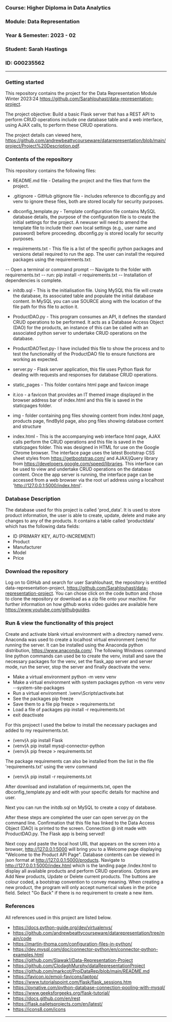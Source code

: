 ### Course: Higher Diploma in Data Analytics
### Module: Data Representation
### Year & Semester: 2023 - 02
### Student: Sarah Hastings
### ID: G00235562

***

### Getting started
This repository contains the project for the Data Representation Module Winter 2023:24 https://github.com/Sarahlouhast/data-representation-project.

The project objective: Build a basic Flask server that has a REST API to perform CRUD operations include one database table and a web interface, using AJAX calls, to perform these CRUD operations.

The project details can viewed here,  https://github.com/andrewbeattycourseware/datarepresentation/blob/main/project/Project%20Description.pdf.

### Contents of the repository
This repository contains the following files:

* README.md file - Detailing the project and the files that form the project.

* .gitignore - GitHub gitignore file - includes reference to dbconfig.py and venv to ignore these files, both are stored locally for security purposes.

* dbconfig_template.py - Template configuration file contains MySQL database details, the purpose of the configuration file is to create the initial settings for the project. A newuser will need to amend the template file to include their own local settings (e.g., user name and password) before proceeding. dbconfig.py is stored locally for security purposes.

* requirements.txt - This file is a list of the specific python packages and versions detail required to run the app. The user can install the required packages using the requirements.txt:

-- Open a terminal or command prompt
-- Navigate to the folder with requirements.txt
-- run: pip install -r requirements.txt
-- Installation of dependencies is complete.

* initdb.sql - This is the initialisation file. Using MySQL this file will create the database, its associated table and populate the initial database content. In MySQL you can use SOURCE along with the location of the file path for this file to action it.

* ProductDAO.py - This program consumes an API, it defines the standard CRUD operations to be performed. It acts as a Database Access Object (DAO) for the products, an instance of this can be called with an associated python server to undertake CRUD operations on the database. 

* ProductDAOTest.py- I have included this file to show the process and to test the functionality of the ProductDAO file to ensure functions are working as expected.

* server.py - Flask server application, this file uses Python flask for dealing with requests and responses for database CRUD operations. 

* static_pages - This folder contains html page and favicon image

* it.ico - a favicon that provides an IT themed image displayed in the browser address bar of index.html and this file is saved in the staticpages folder.

* img - folder containing png files showing content from index.html page, products page, findById page, also png files showing database content and structure 

* index.html - This is the accompanying web interface html page, AJAX calls perform the CRUD operations and this file is saved in the staticpages folder. This was designed in HTML for use on the Google Chrome browser. The interface page uses the latest Bootstrap CSS sheet styles from https://getbootstrap.com/ and AJAX/jQuery library from https://developers.google.com/speed/libraries. This interface can be used to view and undertake CRUD operations on the database content. Once the app server is running, the interface page can be accessed from a web browser via the root url address using a localhost 'http://127.0.0.1:5000/index.html'.

### Database Description
The database used for this project is called 'prod_data'. It is used to store product information, the user is able to create, update, delete and make any changes to any of the products. It contains a table called 'productdata' which has the following data fields:

* ID (PRIMARY KEY, AUTO-INCREMENT)
* Product
* Manufacturer        
* Model            
* Price

### Download the repository
Log on to GitHub and search for user Sarahlouhast, the repository is entitled data-representation-project, https://github.com/Sarahlouhast/data-representation-project. You can chose click on the code button and chose to clone the repository or download as a zip file onto your machine. For further information on how github works video guides are available here https://www.youtube.com/githubguides.

### Run & view the functionality of this project
Create and activate blank virtual environment with a directory named venv. Anaconda was used to create a localhost virtual environment (venv) for running the server. It can be installed using the Anaconda python distribution, https://www.anaconda.com/. The following Windows command line python commands can used be to create the venv, install and save the necessary packages for the venv, set the flask_app server and server mode, run the server, stop the server and finally deactivate the venv.

* Make a virtual environment  	python -m venv venv
* Make a virtual environment with system packages 	python -m venv venv --system-site-packages
* Run a virtual environment	 .\venv\Scripts\activate.bat
* See the packages	pip freeze
* Save them to a file 	pip freeze > requirements.txt
* Load a file of packages 	pip install -r requirements.txt
* exit	deactivate

For this projoect I used the below to install the necessary packages and added to my requirements.txt.

* (venv)λ pip install Flask
* (venv)λ pip install mysql-connector-python
* (venv)λ pip freeze > requirements.txt

The package requirements can also be installed from the list in the file 'requirements.txt' using the venv command

* (venv)λ pip install -r requirements.txt

After download and installation of requirments.txt, open the dbconfig_template.py and edit with your specific details for machine and user. 

Next you can run the initdb.sql on MySQL to create a copy of database.

After these steps are completed the user can open server.py on the command line. 
Confirmation that this file has linked to the Data Access Object (DAO) is printed to the screen.
Connection @ init made with ProductDAO.py.
The Flask app is being served!

Next copy and paste the local host URL that appears on the screen into a browser, http://127.0.0.1:5000 will bring you to a Welcome page displaying "Welcome to the Product API Page".
Database contents can be viewed in json format at http://127.0.0.1:5000/products.
Navigate to http://127.0.0.1:5000/index.html which is the landing page /index.html to display all available products and perform CRUD operations. Options are Add New products, Update or Delete current products. 
The buttons are colour coded, a bootstrap convention to convey meaning.
When creating a new product, the program will only accept numerical values in the price field.
Select "Go Back" if there is no requirement to create a new item.

### References
All references used in this project are listed below.

* https://docs.python-guide.org/dev/virtualenvs/
* https://github.com/andrewbeattycourseware/datarepresentation/tree/main/code
* https://martin-thoma.com/configuration-files-in-python/
* https://dev.mysql.com/doc/connector-python/en/connector-python-examples.html
* https://github.com/Slawak1/Data-Representation-Project
* https://github.com/ClodaghMurphy/dataRepresentationProject
* https://github.com/markcot/ProjDataRep/blob/main/README.md
* https://favicon.io/emoji-favicons/laptop/
* https://www.tutorialspoint.com/flask/flask_sessions.htm
* https://pynative.com/python-database-connection-pooling-with-mysql/
* https://www.geeksforgeeks.org/flask-tutorial/
* https://docs.github.com/en/rest
* https://flask.palletsprojects.com/en/latest/
* https://icons8.com/icons

***

